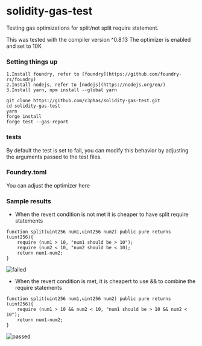 # solidity-gas-test
Testing gas optimizations for split/not split require statement.

This was tested with the compiler version ^0.8.13
The optimizer is enabled and set to 10K


### Setting things up

    1.Install foundry, refer to [foundry](https://github.com/foundry-rs/foundry)
    2.Install nodejs, refer to [nodejs](https://nodejs.org/en/)
    3.Install yarn, npm install --global yarn


```
git clone https://github.com/c3phas/solidity-gas-test.git
cd solidity-gas-test
yarn
forge install
forge test --gas-report

```
### tests
By default the test is set to fail, you can modify this behavior by adjusting the arguments passed to the test files.


### Foundry.toml
You can adjust the optimizer here


### Sample results
- When the revert condition is not met it is cheaper to have split require statements 
```
function split(uint256 num1,uint256 num2) public pure returns (uint256){
    require (num1 > 10, "num1 should be > 10");
    require (num2 < 10, "num2 should be < 10);
    return num1-num2;
}
```
![failed](https://user-images.githubusercontent.com/29732994/177159032-4c8b5f01-1613-485f-b795-f1151c94a3c1.png)


- When the revert condition is met, it is cheapert to use && to combine the require statements
```
function split(uint256 num1,uint256 num2) public pure returns (uint256){
    require (num1 > 10 && num2 < 10, "num1 should be > 10 && num2 < 10");
    return num1-num2;
}
```
![passed](https://user-images.githubusercontent.com/29732994/177159053-8bdf57c9-7ea5-4a97-9e1a-9193acd932a0.png)






